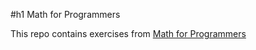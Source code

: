 #h1 Math for Programmers

This repo contains exercises from [Math for Programmers](https://livebook.manning.com/book/math-for-programmers/)

